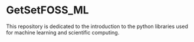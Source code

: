 # GetSetFOSS_ML
This repository is dedicated to the introduction to the python libraries used for machine learning and scientific computing.
